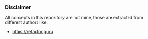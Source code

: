 <!-- # INTRODUCTION

Design patterns are architectural approaches, that define how we can express different approaches in programming languages. Those were popularized in 1994 by Gang of Four books (1194).

## Patterns covered in this project

### Creational
- Builder
- Factories
  - Abstract Factory
  - Factory Method
- Prototype
- Singleton

### Structural
- Adapter
- Bridge
- Composite
- Decorator
- Facade
- Flyweight
- Proxy

### Behavioral
- Chan of Responsibility
- Command
- Interpreter
- Iterator
- Mediator
- Memento
- Null Object
- Observer
- State
- Strategy
- Template Method
- Visitor -->

### Disclaimer

All concepts in this repository are not mine, those are extracted from different authors like:

- https://refactor.guru